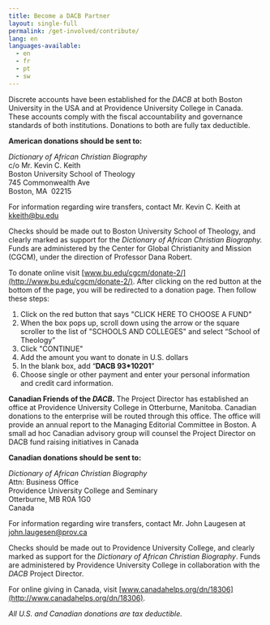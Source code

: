 ```yaml
---
title: Become a DACB Partner
layout: single-full
permalink: /get-involved/contribute/
lang: en
languages-available:                         
  - en
  - fr
  - pt
  - sw
---
```


Discrete accounts have been established for the _DACB_ at both Boston University in the USA and at Providence University College in Canada. These accounts comply with the fiscal accountability and governance standards of both institutions. Donations to both are fully tax deductible.  

**American donations should be sent to:**

_Dictionary of African Christian Biography_  
c/o Mr. Kevin C. Keith  
Boston University School of Theology  
745 Commonwealth Ave  
Boston, MA  02215

For information regarding wire transfers, contact Mr. Kevin C. Keith at [kkeith@bu.edu](mailto:kkeith@bu.edu)

Checks should be made out to Boston University School of Theology, and clearly marked as support for the _Dictionary of African Christian Biography._ Funds are administered by the Center for Global Christianity and Mission (CGCM), under the direction of Professor Dana Robert.  

To donate online visit [www.bu.edu/cgcm/donate-2/](http://www.bu.edu/cgcm/donate-2/). After clicking on the red button at the bottom of the page, you will be redirected to a donation page. Then follow these steps:  

1) Click on the red button that says "CLICK HERE TO CHOOSE A FUND"  
2) When the box pops up, scroll down using the arrow or the square scroller to the list of "SCHOOLS AND COLLEGES" and select “School of Theology”  
3) Click "CONTINUE"  
4) Add the amount you want to donate in U.S. dollars  
5) In the blank box, add “**DACB 93*10201**”  
6) Choose single or other payment and enter your personal information and credit card information.  

**Canadian Friends of the _DACB_.** The Project Director has established an office at Providence University College in Otterburne, Manitoba. Canadian donations to the enterprise will be routed through this office. The office will provide an annual report to the Managing Editorial Committee in Boston. A small ad hoc Canadian advisory group will counsel the Project Director on DACB fund raising initiatives in Canada  

**Canadian donations should be sent to:**

_Dictionary of African Christian Biography_  
Attn: Business Office  
Providence University College and Seminary  
Otterburne, MB R0A 1G0  
Canada

For information regarding wire transfers, contact Mr. John Laugesen at [john.laugesen@prov.ca](mailto:john.laugesen@prov.ca)  

Checks should be made out to Providence University College, and clearly marked as support for the _Dictionary of African Christian Biography_. Funds are administered by Providence University College in collaboration with the _DACB_ Project Director.  

For online giving in Canada, visit [www.canadahelps.org/dn/18306](http://www.canadahelps.org/dn/18306).  

_All U.S. and Canadian donations are tax deductible._
